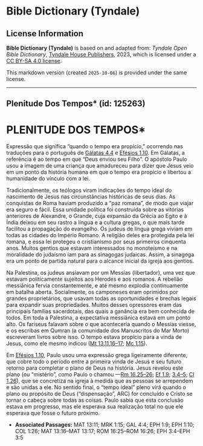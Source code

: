 # Bible Dictionary (Tyndale)

## License Information

**Bible Dictionary (Tyndale)** is based on and adapted from: _Tyndale Open Bible Dictionary_, [Tyndale House Publishers](https://tyndaleopenresources.com/), 2023, which is licensed under a [CC BY-SA 4.0 license](https://creativecommons.org/licenses/by-sa/4.0/legalcode.en).

This markdown version (created `2025-10-06`) is provided under the same license.



--------------------------------

## Plenitude Dos Tempos* (id: 125263)

PLENITUDE DOS TEMPOS\*
======================

Expressão que significa “quando o tempo era propício,” ocorrendo nas traduções para o português de [Gálatas 4\.4](https://ref.ly/Gal4:4) e [Efésios 1\.10](https://ref.ly/Eph1:10). Em Gálatas, a referência é ao tempo em que “Deus enviou seu Filho”. O apóstolo Paulo usou a imagem de uma criança que amadureceu para dizer que Jesus veio em um ponto da história humana em que o tempo era propício e libertou a humanidade do vínculo com a lei.

Tradicionalmente, os teólogos viram indicações do tempo ideal do nascimento de Jesus nas circunstâncias históricas de seus dias. As conquistas de Roma haviam produzido a “paz romana”, de modo que viajar era seguro e fácil. Essa unidade política foi construída sobre as vitórias anteriores de Alexandre, o Grande, cuja expansão da Grécia ao Egito e à Índia deixou em seu rastro a língua e a cultura gregas, o que mais tarde facilitou a propagação do evangelho. Os judeus de língua grega viviam em todas as cidades do Império Romano. A religião deles era protegida pela lei romana, e essa lei protegeu o cristianismo por seus primeiros cinquenta anos. Muitos gentios que estavam interessados no monoteísmo e na moralidade do judaísmo iam para as sinagogas judaicas. Assim, a sinagoga era um ponto de partida natural para o alcance inicial da igreja aos gentios.

Na Palestina, os judeus ansiavam por um Messias (libertador), uma vez que estavam politicamente sujeitos aos Herodes e aos romanos. A rebelião messiânica fervia constantemente, e até mesmo explodia continuamente em batalha aberta. Socialmente, os camponeses eram oprimidos por grandes proprietários, que usavam todas as oportunidades e brechas legais para expandir suas propriedades. Muitos desses opressores eram das principais famílias sacerdotais, das quais a ganância era bem conhecida de todos. Em toda a Palestina, a expectativa messiânica estava em um ponto alto. Os fariseus falavam sobre o que aconteceria quando o Messias viesse, e os escribas em Qumran (a comunidade dos Manuscritos do Mar Morto) escreveram livros sobre isso. O tempo estava propício para a vinda de Jesus, como ele mesmo indicou ([Mt 13\.11,16–17](https://ref.ly/Matt13:11); [Mc 1\.15](https://ref.ly/Mark1:15)).

Em [Efésios 1\.10](https://ref.ly/Eph1:10), Paulo usou uma expressão grega ligeiramente diferente, que cobre todo o período entre a primeira vinda de Jesus e seu futuro retorno para completar o plano de Deus na história. Jesus revelou este plano (ou “mistério”, como Paulo o chamou —[Rm 16\.25–26](https://ref.ly/Rom16:25-Rom16:26); [Ef 1\.9](https://ref.ly/Eph1:9); [3\.4–5](https://ref.ly/Eph3:4-Eph3:5); [Cl 1\.26](https://ref.ly/Col1:26)), que se concretiza na igreja à medida que as pessoas se arrependem e são unidas a ele. No sentido final, o “tempo ideal” pleno virá quando o plano ou propósito de Deus (“dispensação”, ARC) for concluído e Cristo se tornar o cabeça sobre todas as coisas. Paulo sabia que esta conclusão estava em progresso, mas ele esperava sua realização total no que ele esperava que fosse o futuro próximo.

* **Associated Passages:** MAT 13:11; MRK 1:15; GAL 4:4; EPH 1:9; EPH 1:10; COL 1:26; MAT 13:16–MAT 13:17; ROM 16:25–ROM 16:26; EPH 3:4–EPH 3:5

